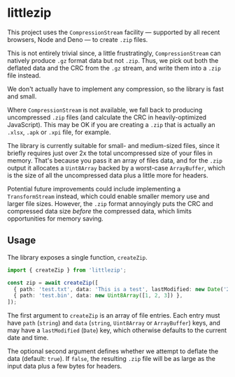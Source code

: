 # littlezip

This project uses the `CompressionStream` facility — supported by all recent browsers, Node and Deno — to create `.zip` files.

This is not entirely trivial since, a little frustratingly, `CompressionStream` can natively produce `.gz` format data but not `.zip`. Thus, we pick out both the deflated data and the CRC from the `.gz` stream, and write them into a `.zip` file instead.

We don't actually have to implement any compression, so the library is fast and small.

Where `CompressionStream` is not available, we fall back to producing uncompressed `.zip` files (and calculate the CRC in heavily-optimized JavaScript). This may be OK if you are creating a `.zip` that is actually an `.xlsx`, `.apk` or `.xpi` file, for example.

The library is currently suitable for small- and medium-sized files, since it briefly requires just over 2x the total uncompressed size of your files in memory. That's because you pass it an array of files data, and for the `.zip` output it allocates a `Uint8Array` backed by a worst-case `ArrayBuffer`, which is the size of all the uncompressed data plus a little more for headers.

Potential future improvements could include implementing a `TransformStream` instead, which could enable smaller memory use and larger file sizes. However, the `.zip` format annoyingly puts the CRC and compressed data size _before_ the compressed data, which limits opportunities for memory saving.

## Usage

The library exposes a single function, `createZip`.

```typescript
import { createZip } from 'littlezip'; 

const zip = await createZip([
  { path: 'test.txt', data: 'This is a test', lastModified: new Date('2020-01-01T00:00:00') },
  { path: 'test.bin', data: new Uint8Array([1, 2, 3]) },
]);
```

The first argument to `createZip` is an array of file entries. Each entry must have `path` (`string`) and `data` (`string`, `Uint8Array` or `ArrayBuffer`) keys, and may have a `lastModified` (`Date`) key, which otherwise defaults to the current date and time.

The optional second argument defines whether we attempt to deflate the data (default: `true`). If `false`, the resulting `.zip` file will be as large as the input data plus a few bytes for headers.

